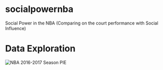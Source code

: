 # socialpowernba
Social Power in the NBA (Comparing on the court performance with Social Influence)

# Data Exploration

![NBA 2016-2017 Season PIE](https://user-images.githubusercontent.com/58792/28027382-bd7f5108-654d-11e7-8ed1-299a880714cd.png)
